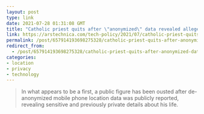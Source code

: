 ```yaml
---
layout: post
type: link
date: 2021-07-28 01:31:08 GMT
title: "Catholic priest quits after \"anonymized\" data revealed alleged use of Grindr"
link: https://arstechnica.com/tech-policy/2021/07/catholic-priest-quits-after-anonymized-data-revealed-alleged-use-of-grindr/
permalink: /post/657914193698275328/catholic-priest-quits-after-anonymized-data
redirect_from: 
  - /post/657914193698275328/catholic-priest-quits-after-anonymized-data
categories:
- location
- privacy
- technology
---
```

<blockquote>In what appears to be a first, a public figure has been ousted after de-anonymized mobile phone location data was publicly reported, revealing sensitive and previously private details about his life.</blockquote>